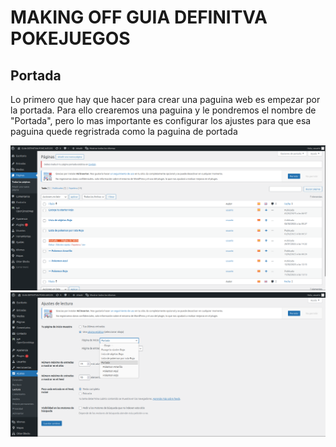 <h1>MAKING OFF GUIA DEFINITVA POKEJUEGOS</h1>

<h2>Portada</h2>
<p>Lo primero que hay que hacer para crear una paguina web es empezar por la portada. 
Para ello crearemos una paguina y le pondremos el nombre de "Portada", pero lo mas importante es configurar los ajustes para que esa paguina quede regristrada como la paguina de portada</p>
<img src="Captura de pantalla 2025-02-16 155421.png" alt="Descripció de la imatge">
<img src="Captura de pantalla 2025-02-16 155624.png" alt="Descripció de la imatge">
